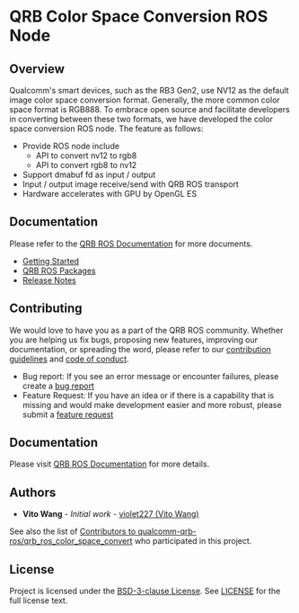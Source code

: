 # QRB Color Space Conversion ROS Node

## Overview

Qualcomm's smart devices, such as the RB3 Gen2, use NV12 as the default image color space conversion format. Generally, the more common color space format is RGB888. To embrace open source and facilitate developers in converting between these two formats, we have developed the color space conversion ROS node. The feature as follows:

- Provide ROS node include
  - API to convert nv12 to rgb8
  - API to convert rgb8 to nv12
- Support dmabuf fd as input / output
- Input / output image receive/send with QRB ROS transport
- Hardware accelerates with GPU by OpenGL ES

## Documentation



Please refer to the [QRB ROS Documentation](https://qualcomm-qrb-ros.github.io/) for more documents.

- [Getting Started](https://qualcomm-qrb-ros.github.io/getting_started/index.html)
- [QRB ROS Packages](https://qualcomm-qrb-ros.github.io/packages/index.html)
- [Release Notes](https://qualcomm-qrb-ros.github.io/release_notes/index.html)



## Contributing

We would love to have you as a part of the QRB ROS community. Whether you are helping us fix bugs, proposing new features, improving our documentation, or spreading the word, please refer to our [contribution guidelines](https://github.qualcomm.com/jiaxshi/QRB-ROS-repository-template/blob/QRBROS/CONTRIBUTING.md) and [code of conduct](https://github.qualcomm.com/jiaxshi/QRB-ROS-repository-template/blob/QRBROS/CODE_OF_CONDUCT.md).

- Bug report: If you see an error message or encounter failures, please create a [bug report](https://github.qualcomm.com/jiaxshi/QRB-ROS-repository-template/issues)
- Feature Request: If you have an idea or if there is a capability that is missing and would make development easier and more robust, please submit a [feature request](https://github.qualcomm.com/jiaxshi/QRB-ROS-repository-template/issues)

## Documentation

Please visit [QRB ROS Documentation](https://qualcomm-qrb-ros.github.io/) for more details.

## Authors

- **Vito Wang** - *Initial work* - [violet227 (Vito Wang)](https://github.com/violet227)

See also the list of [Contributors to qualcomm-qrb-ros/qrb_ros_color_space_convert](https://github.com/qualcomm-qrb-ros/qrb_ros_color_space_convert/graphs/contributors) who participated in this project.

## License

Project is licensed under the [BSD-3-clause License](https://spdx.org/licenses/BSD-3-Clause.html). See [LICENSE](https://github.qualcomm.com/jiaxshi/QRB-ROS-repository-template/blob/QRBROS/LICENSE) for the full license text.